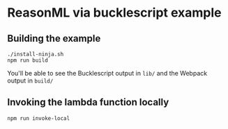 # ReasonML via bucklescript example

## Building the example

```
./install-ninja.sh
npm run build
```

You'll be able to see the Bucklescript output in `lib/` and the Webpack output in `build/`

## Invoking the lambda function locally

```
npm run invoke-local
```

